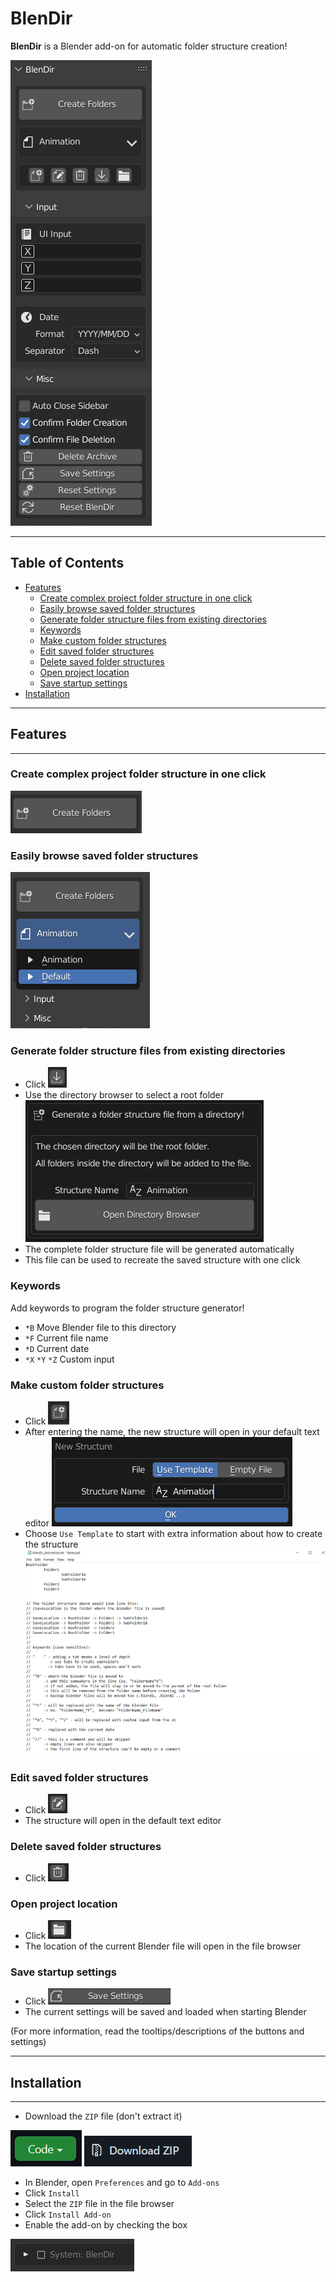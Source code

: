 # BlenDir <!-- omit in toc -->

**BlenDir** is a Blender add-on for automatic folder structure creation!

![BlenDir Addon](docs/blendir.PNG)

---

## Table of Contents <!-- omit in toc -->

- [Features](#features)
  - [Create complex project folder structure in one click](#create-complex-project-folder-structure-in-one-click)
  - [Easily browse saved folder structures](#easily-browse-saved-folder-structures)
  - [Generate folder structure files from existing directories](#generate-folder-structure-files-from-existing-directories)
  - [Keywords](#keywords)
  - [Make custom folder structures](#make-custom-folder-structures)
  - [Edit saved folder structures](#edit-saved-folder-structures)
  - [Delete saved folder structures](#delete-saved-folder-structures)
  - [Open project location](#open-project-location)
  - [Save startup settings](#save-startup-settings)
- [Installation](#installation)

---

## Features

---

### Create complex project folder structure in one click

![Create Folders](docs/create_folders.PNG)

### Easily browse saved folder structures

![Browse](docs/browse.PNG)

### Generate folder structure files from existing directories

- Click ![Import Structure](docs/import.PNG)
- Use the directory browser to select a root folder
![Directory Browser](docs/directory_browser.PNG)
- The complete folder structure file will be generated automatically
- This file can be used to recreate the saved structure with one click

### Keywords

Add keywords to program the folder structure generator!

- `*B` Move Blender file to this directory
- `*F` Current file name
- `*D` Current date
- `*X` `*Y` `*Z` Custom input

### Make custom folder structures

- Click ![New Structure](docs/new_structure.PNG)
- After entering the name, the new structure will open in your default text editor
![New Popup](docs/new_popup.PNG)
- Choose `Use Template` to start with extra information about how to create the structure
![Template](docs/template.PNG)

### Edit saved folder structures

- Click ![Edit](docs/edit.PNG)
- The structure will open in the default text editor

### Delete saved folder structures

- Click ![Delete](docs/delete.PNG)

### Open project location

- Click ![Open](docs/open.PNG)
- The location of the current Blender file will open in the file browser

### Save startup settings

- Click ![Save Settings](docs/save_settings.PNG)
- The current settings will be saved and loaded when starting Blender

(For more information, read the tooltips/descriptions of the buttons and settings)

---

## Installation

---

- Download the `ZIP` file (don't extract it)

![Download](docs/download.PNG) ![ZIP](docs/zip.PNG)

- In Blender, open `Preferences` and go to `Add-ons`
- Click `Install`
- Select the `ZIP` file in the file browser
- Click `Install Add-on`
- Enable the add-on by checking the box

![Enable](docs/enable.PNG)
